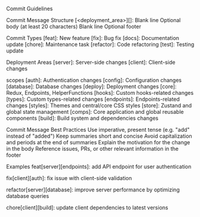 Commit Guidelines

Commit Message Structure
<type>[<deployment_area>][<scope>]: <short summary>
Blank line
Optional body (at least 20 characters)
Blank line
Optional footer

Commit Types
[feat]: New feature
[fix]: Bug fix
[docs]: Documentation update
[chore]: Maintenance task
[refactor]: Code refactoring
[test]: Testing update


Deployment Areas
[server]: Server-side changes
[client]: Client-side changes

scopes 
[auth]: Authentication changes
[config]: Configuration changes
[database]: Database changes
[deploy]: Deployment changes
[core]: Redux, Endpoints, HelperFunctions
[hooks]: Custom hooks-related changes
[types]: Custom types-related changes
[endpoints]: Endpoints-related changes
[styles]: Themes and central/core CSS styles
[store]: Zustand and global state management
[comps]: Core application and global reusable components
[build]: Build system and dependencies changes

Commit Message Best Practices
Use imperative, present tense (e.g. "add" instead of "added")
Keep summaries short and concise
Avoid capitalization and periods at the end of summaries
Explain the motivation for the change in the body
Reference issues, PRs, or other relevant information in the footer

Examples
feat[server][endpoints]: add API endpoint for user authentication

fix[client][auth]: fix issue with client-side validation

refactor[server][database]: improve server performance by optimizing database queries

chore[client][build]: update client dependencies to latest versions
